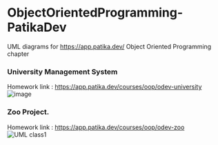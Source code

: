 # ObjectOrientedProgramming-PatikaDev
UML diagrams for https://app.patika.dev/ Object Oriented Programming chapter

### University Management System
Homework link :  https://app.patika.dev/courses/oop/odev-university
![image](https://user-images.githubusercontent.com/82888052/185751487-f708985d-2d02-4d35-9b74-1405ca55f7c4.png)

### Zoo Project.
Homework link : https://app.patika.dev/courses/oop/odev-zoo
![UML class1](https://user-images.githubusercontent.com/82888052/185761768-b36c5938-83c1-4861-96c0-4c8f2c048d10.png)
